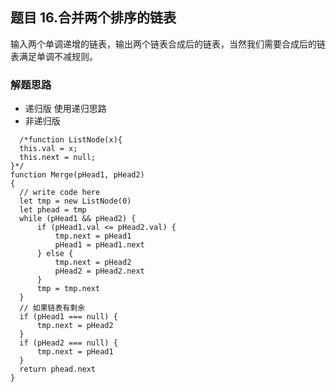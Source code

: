 ## 题目 16.合并两个排序的链表
  输入两个单调递增的链表，输出两个链表合成后的链表，当然我们需要合成后的链表满足单调不减规则。

### 解题思路
  - 递归版
    使用递归思路
  - 非递归版
  ```
    /*function ListNode(x){
    this.val = x;
    this.next = null;
}*/
function Merge(pHead1, pHead2)
{
    // write code here
    let tmp = new ListNode(0)
    let phead = tmp
    while (pHead1 && pHead2) {
        if (pHead1.val <= pHead2.val) {
            tmp.next = pHead1
            pHead1 = pHead1.next
        } else {
            tmp.next = pHead2
            pHead2 = pHead2.next
        }
        tmp = tmp.next
    }
    // 如果链表有剩余
    if (pHead1 === null) {
        tmp.next = pHead2
    }
    if (pHead2 === null) {
        tmp.next = pHead1
    }
    return phead.next
}
  ```